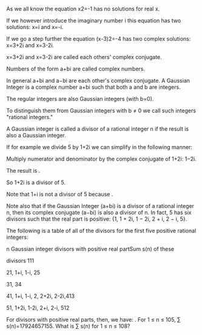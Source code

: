 
As we all know the equation x2=-1 has no solutions for real x.

If we however introduce the imaginary number i this equation has two solutions: x=i and x=-i.

If we go a step further the equation (x-3)2=-4 has two complex solutions: x=3+2i and x=3-2i.

x=3+2i and x=3-2i are called each others' complex conjugate.

Numbers of the form a+bi are called complex numbers.

In general a+bi and a&#8722;bi are each other's complex conjugate.
A Gaussian Integer is a complex number a+bi such that both a and b are integers.

The regular integers are also Gaussian integers (with b=0).

To distinguish them from Gaussian integers with b &#8800; 0 we call such integers "rational integers."

A Gaussian integer is called a divisor of a rational integer n if the result is also a Gaussian integer.

If for example we divide 5 by 1+2i we can simplify  in the following manner:

Multiply numerator and denominator by the complex conjugate of 1+2i: 1&#8722;2i.

The result is 
.

So 1+2i is a divisor of 5.

Note that 1+i is not a divisor of 5 because .

Note also that if the Gaussian Integer (a+bi) is a divisor of a rational integer n, then its complex conjugate (a&#8722;bi) is also a divisor of n.
In fact, 5 has six divisors such that the real part is positive: {1, 1 + 2i, 1 &#8722; 2i, 2 + i, 2 &#8722; i, 5}.

The following is a table of all of the divisors for the first five positive rational integers:


n Gaussian integer divisors
with positive real partSum s(n) of these

divisors
111

21, 1+i, 1-i, 25

31, 34

41, 1+i, 1-i, 2, 2+2i, 2-2i,413

51, 1+2i, 1-2i, 2+i, 2-i, 512

For divisors with positive real parts, then, we have: .
For 1 &#8804; n &#8804; 105, &#8721; s(n)=17924657155.
What is &#8721; s(n) for 1 &#8804; n &#8804; 108?
